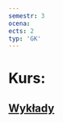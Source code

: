 ```yaml
---
semestr: 3
ocena: 
ects: 2
typ: 'GK'
---
```


# Kurs:
## [Wykłady](/Notatki/Semestr%203/Niezawodno%C5%9B%C4%87%20i%20diagnostyka%20uk%C5%82ad%C3%B3w%20cyfrowych%201/Wyk%C5%82ady/Wyk%C5%82ady.md)